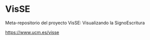 # VisSE

Meta-repositorio del proyecto VisSE: Visualizando la SignoEscritura

https://www.ucm.es/visse
